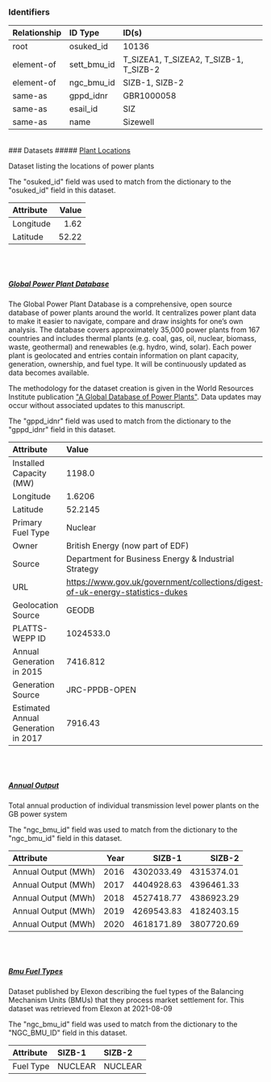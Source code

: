 ### Identifiers

| Relationship   | ID Type     | ID(s)                                  |
|:---------------|:------------|:---------------------------------------|
| root           | osuked_id   | 10136                                  |
| element-of     | sett_bmu_id | T_SIZEA1, T_SIZEA2, T_SIZB-1, T_SIZB-2 |
| element-of     | ngc_bmu_id  | SIZB-1, SIZB-2                         |
| same-as        | gppd_idnr   | GBR1000058                             |
| same-as        | esail_id    | SIZ                                    |
| same-as        | name        | Sizewell                               |

<br>
### Datasets
##### <a href="https://raw.githubusercontent.com/OSUKED/Dictionary-Datasets/main/datasets/plant-locations/datapackage.json">Plant Locations</a>

Dataset listing the locations of power plants

The "osuked_id" field was used to match from the dictionary to the "osuked_id" field in this dataset.

| Attribute   |   Value |
|:------------|--------:|
| Longitude   |    1.62 |
| Latitude    |   52.22 |

<br><br>
##### <a href="https://raw.githubusercontent.com/OSUKED/Dictionary-Datasets/main/datasets/global-power-plant-database/datapackage.json">Global Power Plant Database</a>

The Global Power Plant Database is a comprehensive, open source database of power plants around the world. It centralizes power plant data to make it easier to navigate, compare and draw insights for one’s own analysis. The database covers approximately 35,000 power plants from 167 countries and includes thermal plants (e.g. coal, gas, oil, nuclear, biomass, waste, geothermal) and renewables (e.g. hydro, wind, solar). Each power plant is geolocated and entries contain information on plant capacity, generation, ownership, and fuel type. It will be continuously updated as data becomes available. 

The methodology for the dataset creation is given in the World Resources Institute publication ["A Global Database of Power Plants"](https://www.wri.org/research/global-database-power-plants). Data updates may occur without associated updates to this manuscript.

The "gppd_idnr" field was used to match from the dictionary to the "gppd_idnr" field in this dataset.

| Attribute                           | Value                                                                          |
|:------------------------------------|:-------------------------------------------------------------------------------|
| Installed Capacity (MW)             | 1198.0                                                                         |
| Longitude                           | 1.6206                                                                         |
| Latitude                            | 52.2145                                                                        |
| Primary Fuel Type                   | Nuclear                                                                        |
| Owner                               | British Energy (now part of EDF)                                               |
| Source                              | Department for Business Energy & Industrial Strategy                           |
| URL                                 | https://www.gov.uk/government/collections/digest-of-uk-energy-statistics-dukes |
| Geolocation Source                  | GEODB                                                                          |
| PLATTS-WEPP ID                      | 1024533.0                                                                      |
| Annual Generation in 2015           | 7416.812                                                                       |
| Generation Source                   | JRC-PPDB-OPEN                                                                  |
| Estimated Annual Generation in 2017 | 7916.43                                                                        |

<br><br>
##### <a href="https://raw.githubusercontent.com/OSUKED/Dictionary-Datasets/main/datasets/annual-output/datapackage.json">Annual Output</a>

Total annual production of individual transmission level power plants on the GB power system

The "ngc_bmu_id" field was used to match from the dictionary to the "ngc_bmu_id" field in this dataset.

| Attribute           |   Year |     SIZB-1 |     SIZB-2 |
|:--------------------|-------:|-----------:|-----------:|
| Annual Output (MWh) |   2016 | 4302033.49 | 4315374.01 |
| Annual Output (MWh) |   2017 | 4404928.63 | 4396461.33 |
| Annual Output (MWh) |   2018 | 4527418.77 | 4386923.29 |
| Annual Output (MWh) |   2019 | 4269543.83 | 4182403.15 |
| Annual Output (MWh) |   2020 | 4618171.89 | 3807720.69 |

<br><br>
##### <a href="https://raw.githubusercontent.com/OSUKED/Dictionary-Datasets/main/datasets/bmu-fuel-types/datapackage.json">Bmu Fuel Types</a>

Dataset published by Elexon describing the fuel types of the Balancing Mechanism Units (BMUs) that they process market settlement for. This dataset was retrieved from Elexon at 2021-08-09

The "ngc_bmu_id" field was used to match from the dictionary to the "NGC_BMU_ID" field in this dataset.

| Attribute   | SIZB-1   | SIZB-2   |
|:------------|:---------|:---------|
| Fuel Type   | NUCLEAR  | NUCLEAR  |
